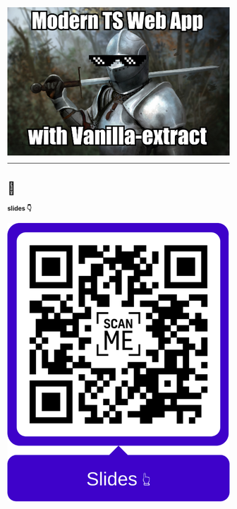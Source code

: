 <img src="assets/knight-meme-with-ve.png" />

<!-- 

Today we saw how Vanilla-extract combines many of the best aspects of the leading approaches to styling components & component based applications.

It's not to most simple system by any means, so it's probably overkill for personal projects or simple sites, but hopefully you saw how it may be valuable in enabling teams to move quickly and allow your applications or component libraries to scale with confidence
 -->

---

# 🧁 

#### slides 👇

<img src="/assets/qr-code.svg" />

<!-- Thank you -->
